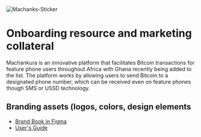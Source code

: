 ![Machanks-Sticker](https://github.com/MGTehuti/Machankura-8333.mobi/assets/138019359/1c481634-af9c-40b5-a35d-31c49db866ec)

# Onboarding resource and marketing collateral
Machankura is an innovative platform that facilitates Bitcoin transactions for feature phone users throughout Africa with Ghana recently being added to the list. The platform works by allowing users to send Bitcoin to a designated phone number, which can be received even on feature phones though SMS or USSD technology.

## Branding assets (logos, colors, design elements
- [Brand Book in Figma](https://www.figma.com/file/eLxNsk3Sq18ffU3dFV2LXo/Blink-Brand-Assets?type=design&node-id=0-1)
- [User's Guide](https://drive.google.com/file/d/1BO7Jc9x6GnmiOv59H1iKbxCmge7Po-Bh/view) 

